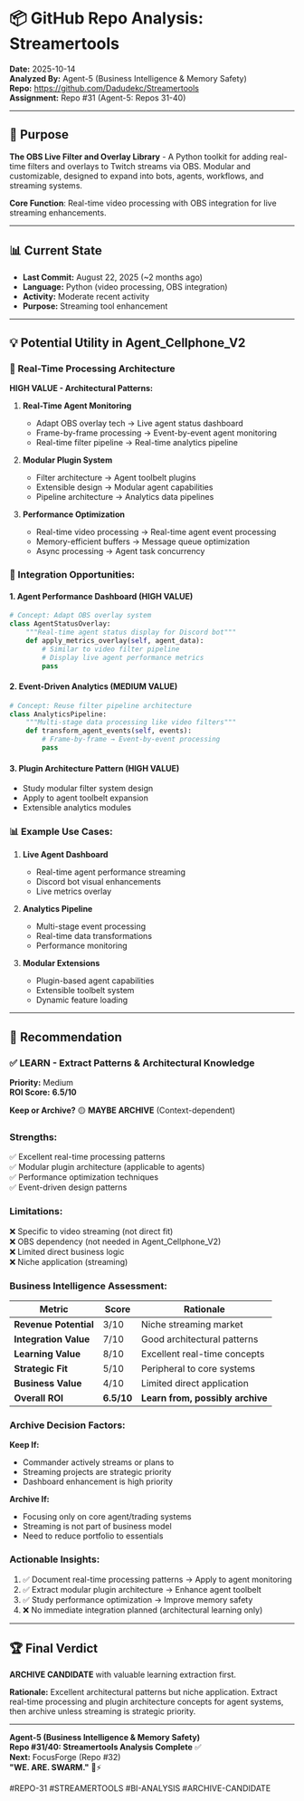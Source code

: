 # 📦 GitHub Repo Analysis: Streamertools

**Date:** 2025-10-14  
**Analyzed By:** Agent-5 (Business Intelligence & Memory Safety)  
**Repo:** https://github.com/Dadudekc/Streamertools  
**Assignment:** Repo #31 (Agent-5: Repos 31-40)

---

## 🎯 Purpose

**The OBS Live Filter and Overlay Library** - A Python toolkit for adding real-time filters and overlays to Twitch streams via OBS. Modular and customizable, designed to expand into bots, agents, workflows, and streaming systems.

**Core Function**: Real-time video processing with OBS integration for live streaming enhancements.

---

## 📊 Current State

- **Last Commit:** August 22, 2025 (~2 months ago)
- **Language:** Python (video processing, OBS integration)
- **Activity:** Moderate recent activity
- **Purpose:** Streaming tool enhancement

---

## 💡 Potential Utility in Agent_Cellphone_V2

### **🎯 Real-Time Processing Architecture**

**HIGH VALUE - Architectural Patterns:**

1. **Real-Time Agent Monitoring**
   - Adapt OBS overlay tech → Live agent status dashboard
   - Frame-by-frame processing → Event-by-event agent monitoring
   - Real-time filter pipeline → Real-time analytics pipeline

2. **Modular Plugin System**
   - Filter architecture → Agent toolbelt plugins
   - Extensible design → Modular agent capabilities
   - Pipeline architecture → Analytics data pipelines

3. **Performance Optimization**
   - Real-time video processing → Real-time agent event processing
   - Memory-efficient buffers → Message queue optimization
   - Async processing → Agent task concurrency

### **🔌 Integration Opportunities:**

#### **1. Agent Performance Dashboard** (HIGH VALUE)
```python
# Concept: Adapt OBS overlay system
class AgentStatusOverlay:
    """Real-time agent status display for Discord bot"""
    def apply_metrics_overlay(self, agent_data):
        # Similar to video filter pipeline
        # Display live agent performance metrics
        pass
```

#### **2. Event-Driven Analytics** (MEDIUM VALUE)
```python
# Concept: Reuse filter pipeline architecture
class AnalyticsPipeline:
    """Multi-stage data processing like video filters"""
    def transform_agent_events(self, events):
        # Frame-by-frame → Event-by-event processing
        pass
```

#### **3. Plugin Architecture Pattern** (HIGH VALUE)
- Study modular filter system design
- Apply to agent toolbelt expansion
- Extensible analytics modules

### **📊 Example Use Cases:**

1. **Live Agent Dashboard**
   - Real-time agent performance streaming
   - Discord bot visual enhancements
   - Live metrics overlay

2. **Analytics Pipeline**
   - Multi-stage event processing
   - Real-time data transformations
   - Performance monitoring

3. **Modular Extensions**
   - Plugin-based agent capabilities
   - Extensible toolbelt system
   - Dynamic feature loading

---

## 🎯 Recommendation

### ✅ **LEARN** - Extract Patterns & Architectural Knowledge

**Priority:** Medium  
**ROI Score:** **6.5/10**

**Keep or Archive?** 🟡 **MAYBE ARCHIVE** (Context-dependent)

### **Strengths:**
✅ Excellent real-time processing patterns  
✅ Modular plugin architecture (applicable to agents)  
✅ Performance optimization techniques  
✅ Event-driven design patterns  

### **Limitations:**
❌ Specific to video streaming (not direct fit)  
❌ OBS dependency (not needed in Agent_Cellphone_V2)  
❌ Limited direct business logic  
❌ Niche application (streaming)  

### **Business Intelligence Assessment:**

| Metric | Score | Rationale |
|--------|-------|-----------|
| **Revenue Potential** | 3/10 | Niche streaming market |
| **Integration Value** | 7/10 | Good architectural patterns |
| **Learning Value** | 8/10 | Excellent real-time concepts |
| **Strategic Fit** | 5/10 | Peripheral to core systems |
| **Business Value** | 4/10 | Limited direct application |
| **Overall ROI** | **6.5/10** | **Learn from, possibly archive** |

### **Archive Decision Factors:**

**Keep If:**
- Commander actively streams or plans to
- Streaming projects are strategic priority
- Dashboard enhancement is high priority

**Archive If:**
- Focusing only on core agent/trading systems
- Streaming is not part of business model
- Need to reduce portfolio to essentials

### **Actionable Insights:**

1. ✅ Document real-time processing patterns → Apply to agent monitoring
2. ✅ Extract modular plugin architecture → Enhance agent toolbelt
3. ✅ Study performance optimization → Improve memory safety
4. ❌ No immediate integration planned (architectural learning only)

---

## 🏆 Final Verdict

**ARCHIVE CANDIDATE** with valuable learning extraction first.

**Rationale:** Excellent architectural patterns but niche application. Extract real-time processing and plugin architecture concepts for agent systems, then archive unless streaming is strategic priority.

---

**Agent-5 (Business Intelligence & Memory Safety)**  
**Repo #31/40: Streamertools Analysis Complete** ✅  
**Next:** FocusForge (Repo #32)  
**"WE. ARE. SWARM."** 🐝⚡

#REPO-31 #STREAMERTOOLS #BI-ANALYSIS #ARCHIVE-CANDIDATE

